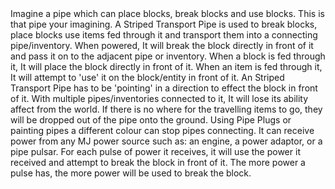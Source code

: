 <lore>
Imagine a pipe which can place blocks, break blocks and use blocks. This is that pipe your imagining.
</lore>
<no_lore>
A Striped Transport Pipe is used to break blocks, place blocks use items fed through it and transport them into a connecting pipe/inventory.
</no_lore>

<recipes stack="buildcrafttransport:pipe_stripes_item"/>

<chapter name="Pipe Operation"/>
When powered, It will break the block directly in front of it and pass it on to the adjacent pipe or inventory.
When a block is fed through it, It will place the block directly in front of it.
When an item is fed through it, It will attempt to 'use' it on the block/entity in front of it.

<chapter name="Pipe Direction"/>
An Striped Transport Pipe has to be 'pointing' in a direction to effect the block in front of it.
With multiple pipes/inventories connected to it, It will lose its ability affect from the world.

<chapter name="Pipe Mechanics"/>
If there is no where for the travelling items to go, they will be dropped out of the pipe onto the ground.
Using Pipe Plugs or painting pipes a different colour can stop pipes connecting.

<chapter name="Powering"/>
It can receive power from any MJ power source such as: an engine, a power adaptor, or a pipe pulsar.
<link to="buildcraftcore:block/engine_wood"/>
<link to="buildcrafttransport:item/plug_power_adaptor"/>
<link to="buildcraftsilicon:item/plug_pulsar"/> 
For each pulse of power it receives, it will use the power it received and attempt to break the block in front of it.
The more power a pulse has, the more power will be used to break the block.

<usages stack="buildcrafttransport:pipe_stripes_item"/>